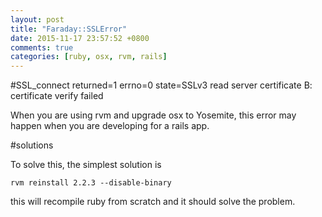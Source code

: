```yaml
---
layout: post
title: "Faraday::SSLError"
date: 2015-11-17 23:57:52 +0800
comments: true
categories: [ruby, osx, rvm, rails]
---
```


#SSL_connect returned=1 errno=0 state=SSLv3 read server certificate B: certificate verify failed

When you are using rvm and upgrade osx to Yosemite, this error may happen when you are developing for a rails app.

#solutions

To solve this, the simplest solution is

```
rvm reinstall 2.2.3 --disable-binary
```

this will recompile ruby from scratch and it should solve the problem.
